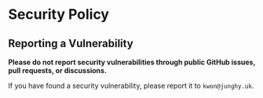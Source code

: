 # Security Policy
## Reporting a Vulnerability

**Please do not report security vulnerabilities through public GitHub issues, pull requests, or discussions.**

If you have found a security vulnerability, please report it to `kwon@junghy.uk`.

